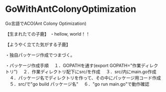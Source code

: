 GoWithAntColonyOptimization
===========================

Go言語でACO(Ant Colony Optimization)

【生まれたての子鹿】
・hellow, world！！

【ようやく立てた気がする子鹿】

・独自パッケージ作成でつまづく。

・パッケージ作成手順
　１．GOPATHを通す(export GOPATH="作業ディレクトリ")
　２．作業ディレクトリ配下にsrc/を作成
　３．src/内にmain.go作成
　４．パッケージ名でディレクトリを作って、その中にパッケージ用コード作成
　５．src/で"go build パッケージ名"
　６．"go run main.go"で動作確認
